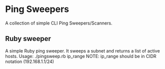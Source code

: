 # Ping Sweepers
A collection of simple CLI Ping Sweepers/Scanners.

## Ruby sweeper
A simple Ruby ping sweeper.
It sweeps a subnet and returns a list of active hosts.
    Usage: ./pingsweep.rb ip_range
    NOTE: ip_range should be in CIDR notation (192.168.1.1/24)
